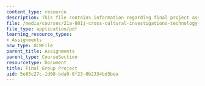 ```yaml
---
content_type: resource
description: This file contains information regarding final project assignment sheet.
file: /media/courses/21a-801j-cross-cultural-investigations-technology-and-development-fall-2012/5e85c27c1d08bda98f230b2334bd3bea_MIT21A_801JF12_FinGrouPr.pdf
file_type: application/pdf
learning_resource_types:
- Assignments
ocw_type: OCWFile
parent_title: Assignments
parent_type: CourseSection
resourcetype: Document
title: Final Group Project
uid: 5e85c27c-1d08-bda9-8f23-0b2334bd3bea
---
```

